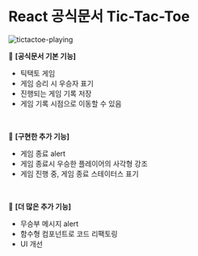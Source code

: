 # React 공식문서 Tic-Tac-Toe

![tictactoe-playing](README.assets/tictactoe-playing.gif)

🙂 **[공식문서 기본 기능]**

* 틱택토 게임
* 게임 승리 시 우승자 표기
* 진행되는 게임 기록 저장
* 게임 기록 시점으로 이동할 수 있음

<br>

🤩 **[구현한 추가 기능]**

* 게임 종료 alert
* 게임 종료시 우승한 플레이어의 사각형 강조
* 게임 진행 중, 게임 종료 스테이터스 표기

<br>

🤔 **[더 많은 추가 기능]**

* 무승부 메시지 alert
* 함수형 컴포넌트로 코드 리팩토링
* UI 개선